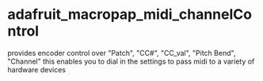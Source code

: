 # adafruit_macropap_midi_channelControl
provides encoder control over "Patch", "CC#", "CC_val", "Pitch Bend", "Channel"
this enables you to dial in the settings to pass midi to a variety of hardware devices
